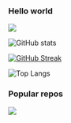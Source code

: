 ### Hello world
![](https://komarev.com/ghpvc/?username=jiny2021&color=green)

![GitHub stats](https://github-readme-stats.vercel.app/api?username=jiny2021&count_private=true&theme=tokyonight)

[![GitHub Streak](https://github-readme-streak-stats.herokuapp.com/?user=jiny2021&theme=tokyonight)](https://git.io/streak-stats)

![Top Langs](https://github-readme-stats.vercel.app/api/top-langs/?username=jiny2021&theme=tokyonight)


### Popular repos

<img src="![image](https://user-images.githubusercontent.com/86202719/189422241-0400cf5e-4f00-433f-bfaa-4d3adc6d90e4.png)">
